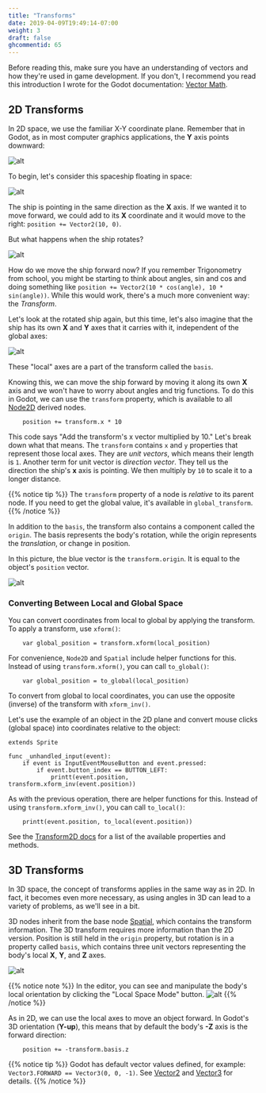 ```yaml
---
title: "Transforms"
date: 2019-04-09T19:49:14-07:00
weight: 3
draft: false
ghcommentid: 65
---
```


Before reading this, make sure you have an understanding of vectors and how they're used in game development. If you don't, I recommend you read this introduction I wrote for the Godot documentation:
[Vector Math](https://docs.godotengine.org/en/latest/tutorials/math/vector_math.html).

## 2D Transforms

In 2D space, we use the familiar X-Y coordinate plane. Remember that in Godot, as in most computer graphics applications, the **Y** axis points downward:

![alt](/godot_recipes/4.x/img/0_2d_coordinate_plane.png?width=250px)

To begin, let's consider this spaceship floating in space:

![alt](/godot_recipes/4.x/img/0_2d_rocket1.png?width=250px)

The ship is pointing in the same direction as the **X** axis. If we wanted it to move forward, we could add to its **X** coordinate and it would move to the right: `position += Vector2(10, 0)`.

But what happens when the ship rotates?

![alt](/godot_recipes/4.x/img/0_2d_rocket2.png?width=250px)

How do we move the ship forward now? If you remember Trigonometry from school, you might be starting to think about angles, sin and cos and doing something like `position += Vector2(10 * cos(angle), 10 * sin(angle))`. While this would work, there's a much more convenient way: the _Transform_.

Let's look at the rotated ship again, but this time, let's also imagine that the ship has its own **X** and **Y** axes that it carries with it, independent of the global axes:

![alt](/godot_recipes/4.x/img/0_2d_rocket3.png?width=250px)

These "local" axes are a part of the transform called the `basis`.

Knowing this, we can move the ship forward by moving it along its own **X** axis and we won't have to worry about angles and trig functions. To do this in Godot, we can use the `transform` property, which is available to all [Node2D]([https://link](https://docs.godotengine.org/en/latest/classes/class_node2d.html)) derived nodes.

```gdscript
    position += transform.x * 10
```

This code says "Add the transform's x vector multiplied by 10." Let's break down what that means. The `transform` contains `x` and `y` properties that represent those local axes. They are _unit vectors_, which means their length is `1`. Another term for unit vector is _direction vector_. They tell us the direction the ship's **x** axis is pointing. We then multiply by `10` to scale it to a longer distance.

{{% notice tip %}}
The `transform` property of a node is _relative_ to its parent node. If you need to get the global value, it's available in `global_transform`.
{{% /notice %}}

In addition to the `basis`, the transform also contains a component called the `origin`. The basis represents the body's rotation, while the origin represents the _translation_, or change in position.

In this picture, the blue vector is the `transform.origin`. It is equal to the object's `position` vector.

![alt](/godot_recipes/4.x/img/0_2d_rocket4.png?width=250px)

### Converting Between Local and Global Space

You can convert coordinates from local to global by applying the transform. To apply a transform, use `xform()`:

```gdscript
    var global_position = transform.xform(local_position)
```

For convenience, `Node2D` and `Spatial` include helper functions for this. Instead of using `transform.xform()`, you can call `to_global()`:

```gdscript
    var global_position = to_global(local_position)
```

To convert from global to local coordinates, you can use the opposite (inverse) of the transform with `xform_inv()`.

Let's use the example of an object in the 2D plane and convert mouse clicks (global space) into coordinates relative to the object:

```gdscript
extends Sprite

func _unhandled_input(event):
    if event is InputEventMouseButton and event.pressed:
        if event.button_index == BUTTON_LEFT:
            printt(event.position, transform.xform_inv(event.position))
```

As with the previous operation, there are helper functions for this. Instead of using `transform.xform_inv()`, you can call `to_local()`:

```gdscript
    printt(event.position, to_local(event.position))
```

See the [Transform2D docs](https://docs.godotengine.org/en/latest/classes/class_transform2d.html) for a list of the available properties and methods.

## 3D Transforms

In 3D space, the concept of transforms applies in the same way as in 2D. In fact, it becomes even more necessary, as using angles in 3D can lead to a variety of problems, as we'll see in a bit.

3D nodes inherit from the base node [Spatial]([https://link](https://docs.godotengine.org/en/latest/classes/class_spatial.html)), which contains the transform information. The 3D transform requires more information than the 2D version. Position is still held in the `origin` property, but rotation is in a property called `basis`, which contains three unit vectors representing the body's local **X**, **Y**, and **Z** axes.

![alt](/godot_recipes/4.x/img/3d_intro_gizmo.png)

{{% notice note %}}
In the editor, you can see and manipulate the body's local orientation by clicking the "Local Space Mode" button.
![alt](/godot_recipes/4.x/img/3d_intro_local_space.png)
{{% /notice %}}

As in 2D, we can use the local axes to move an object forward. In Godot's 3D orientation (**Y-up**), this means that by default the body's **-Z** axis is the forward direction:

```gdscript
    position += -transform.basis.z
```

{{% notice tip %}}
Godot has default vector values defined, for example: `Vector3.FORWARD == Vector3(0, 0, -1)`. See [Vector2](https://docs.godotengine.org/en/latest/classes/class_vector2.html) and [Vector3](https://docs.godotengine.org/en/latest/classes/class_vector3.html) for details.
{{% /notice %}}

